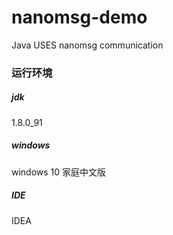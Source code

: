 # nanomsg-demo
Java USES nanomsg communication

### 运行环境

##### jdk
1.8.0_91

##### windows
windows 10 家庭中文版

##### IDE
IDEA